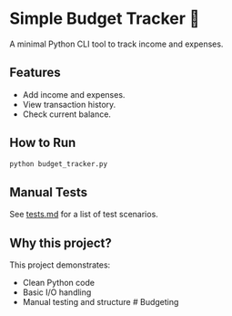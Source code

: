 # Simple Budget Tracker 💸

A minimal Python CLI tool to track income and expenses.

## Features
- Add income and expenses.
- View transaction history.
- Check current balance.

## How to Run
```bash
python budget_tracker.py
```

## Manual Tests
See [tests.md](./tests.md) for a list of test scenarios.

## Why this project?
This project demonstrates:
- Clean Python code
- Basic I/O handling
- Manual testing and structure
#   B u d g e t i n g  
 